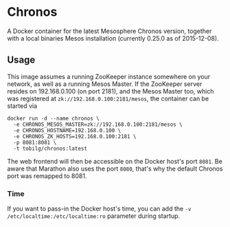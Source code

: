 # Chronos
A Docker container for the latest Mesosphere Chronos version, together with a local binaries Mesos installation (currently 0.25.0 as of 2015-12-08).

## Usage
This image assumes a running ZooKeeper instance somewhere on your network, as well as a running Mesos Master. If the ZooKeeper server resides on 192.168.0.100 (on port 2181), 
and the Mesos Master too, which was registered at `zk://192.168.0.100:2181/mesos`, the container can be started via

    docker run -d --name chronos \
      -e CHRONOS_MESOS_MASTER=zk://192.168.0.100:2181/mesos \
      -e CHRONOS_HOSTNAME=192.168.0.100 \
      -e CHRONOS_ZK_HOSTS=192.168.0.100:2181 \
      -p 8081:8081 \
      -t tobilg/chronos:latest

The web frontend will then be accessible on the Docker host's port `8081`. Be aware that Marathon also uses the port `8080`, that's why the default Chronos port was remapped to 8081.

### Time
If you want to pass-in the Docker host's time, you can add the `-v /etc/localtime:/etc/localtime:ro` parameter during startup.
